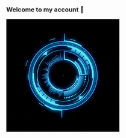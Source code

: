 ### Welcome to my account 👋
<img src="https://github.com/Saja5050/Saja5050/blob/main/my_intro.gif" alt="👋 Hi there! I'm Saja " title="👋 Hi there! I'm Saja"/>

